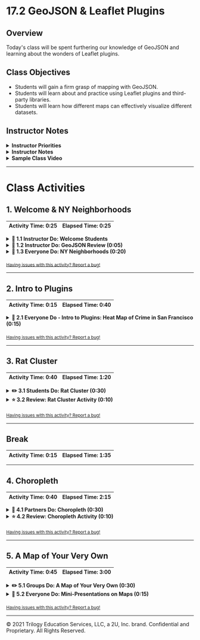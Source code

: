 # 17.2 GeoJSON & Leaflet Plugins

## Overview

Today's class will be spent furthering our knowledge of GeoJSON and learning about the wonders of Leaflet plugins.

## Class Objectives

* Students will gain a firm grasp of mapping with GeoJSON.
* Students will learn about and practice using Leaflet plugins and third-party libraries.
* Students will learn how different maps can effectively visualize different datasets.

## Instructor Notes

<details>
    <summary><strong>Instructor Priorities</strong></summary>

* Students should have a firm grasp on advanced mapping with the GeoJSON format.
* Students should understand how to utilize third-party Leaflet plugins to visualize data.
* Students should be comfortable reading and comprehending software documentation.

</details>

<details>
    <summary><strong>Instructor Notes</strong></summary>

* Today we are going to be doing a lot of different exercises and moving fairly quickly. If you want you can allow students to work in pairs on student exercises.
* The provided code does not include a Mapbox API token, be sure to have your unique token available.
* Make sure to look over the exercises before coming to class!
* Please reference our [Student FAQ](../../../05-Instructor-Resources/README.md#unit-17-geojson-and-leaflet) for answers to questions frequently asked by students of this program. If you have any recommendations for additional questions, feel free to log an issue or a pull request with your desired additions.

</details>

<details>
    <summary><strong>Sample Class Video</strong></summary>

* To view an example class lecture visit (Note video may not reflect latest lesson plan): [Class Video](https://codingbootcamp.hosted.panopto.com/Panopto/Pages/Viewer.aspx?id=360171ef-fec5-46bd-a44f-a874001196f0)

</details>

- - -

# Class Activities

## 1. Welcome & NY Neighborhoods

| Activity Time:       0:25 |  Elapsed Time:      0:25  |
|---------------------------|---------------------------|

<details>
    <summary><strong>📣 1.1 Instructor Do: Welcome Students</strong></summary>

* Open the [slideshow](https://docs.google.com/presentation/d/1yKMtwQXSs743Bcl3WLHoCLnC2IRhJBkdSWfrT6NRrKk/edit?usp=sharing) and use slides 1 and 2 to welcome your students to class and address any lingering questions they may have from last time. Also take this opportunity to give your students an overview of what today's class has in store for them.

* Today we will be continuing our discussion on GeoJSON and learning how to extend the functionality of Leaflet with third-party plugins!

</details>

<details>
    <summary><strong>📣 1.2 Instructor Do: GeoJSON Review (0:05)</strong></summary>

* Open the [slideshow](https://docs.google.com/presentation/d/1yKMtwQXSs743Bcl3WLHoCLnC2IRhJBkdSWfrT6NRrKk/edit?usp=sharing) and use slides 3 - 5 to assist you with this review.

* Also, open up the [earthquake example from last class](http://earthquake.usgs.gov/earthquakes/feed/v1.0/summary/all_hour.geojson)

  * Once again, note that this link show us all of the earthquakes that have transpired during the past hour all across the globe.

  * Reiterate that the GeoJSON contains an array of `features` that contain both geographic data (geometry) and descriptive information (properties). In this case, each earthquake is a feature. In addition to the geographical data of where it occurred, we can also see the time, magnitude, and other sorts of information on each earthquake.

</details>

<details>
    <summary><strong>🎉 1.3 Everyone Do: NY Neighborhoods (0:20)</strong></summary>

* Next we will be diving right into an example that uses some advanced Leaflet/GeoJSON functionality.

* Open the [slideshow](https://docs.google.com/presentation/d/1yKMtwQXSs743Bcl3WLHoCLnC2IRhJBkdSWfrT6NRrKk/edit?usp=sharing) and use slides 6 - 11 to go over this lesson with the class.

* We are going to be building a map of New York City broken down by boroughs and neighborhoods. Students will first make a basic map of the data, and then we will learn to spice it up as a class.

![NY Borough/Neighborhoods Start](Images/Boroughs_Start.png)
(NYC Boroughs & Neighborhoods - Basic)

**NOTE: There are 4 different JavaScript files you will be working with. Simply switch your HTML file to use a different logic.js file to access the different steps.**

* First, we are going to be grabbing our data using D3 like we had during the last class. Our data can be found on NYC community data site: [BetaNYC](http://data.beta.nyc/dataset/pediacities-nyc-neighborhoods).

  * A direct link to the data can be found [here](http://data.beta.nyc//dataset/0ff93d2d-90ba-457c-9f7e-39e47bf2ac5f/resource/35dd04fb-81b3-479b-a074-a27a37888ce7/download/d085e2f8d0b54d4590b1e7d1f35594c1pediacitiesnycneighborhoods.geojson).

  * Note that just like last example, we have an array of features. Each feature is an object that contains properties (in this case neighborhood information) and geometry (where it fits on the map).

* **Note:** If the website is down use the `nyc.geojson` file. To do so run the following steps:

  * Make sure the link to data.beta.nyc in all the `logic.js` files is commented out.

  ```js
  // If data.beta.nyc is down comment out this link
  // var link = "http://data.beta.nyc//dataset/0ff93d2d-90ba-457c-9f7e-39e47bf2ac5f/resource/" +
  // "35dd04fb-81b3-479b-a074-a27a37888ce7/download/d085e2f8d0b54d4590b1e7d1f35594c1pediacitiesnycneighborhoods.geojson";
  ```

  * Make sure the link to the local file is un-commented.

  ```js
  // Uncomment this link local geojson for when data.beta.nyc is down
  var link = "static/data/nyc.geojson";
  ```

  * Run `python -m http.server` in the folder where your `index.html` file is located.

* So now we have our map! It's not terribly descriptive, however, so lets add some custom styling.

  * Open up the logic for the next version of the map in [logic2.js](./Activities/01-Evr_BasicNYCBoroughs/Solved/static/js/logic2.js) and then take a look at the code.

  * Features can be styled just like paths from earlier. We can change their border, fill, color, opacity, etc. We are setting the style by passing in a style object. Take a moment to change the style up a bit.

* There is, however, another way to set the style of a feature, so open up the next version of the map logic in [logic3.js](./Activities/01-Evr_BasicNYCBoroughs/Solved/static/js/logic3.js).

  * In this version, we are passing in a function that can style individual features based on their properties.

  * If we look back at the GeoJSON we can see that each feature has the `borough` property, which can be accessed through `feature.properties.borough`

  * We have written a function that uses a `switch` statement to return a different color based upon the borough that the neighborhood belongs to.

  * Each feature is styled using this function, so all of our boroughs will be color coded!

![NY Borough/Neighborhoods](Images/Boroughs.png)
(NYC Boroughs & Neighborhoods - Completed)

* The last step in completing our map will be to add some interaction. Specifically, we will be adding mouse events using the `onEachFeature` option. You can find the code including this option in [logic4.js](./Activities/01-Evr_BasicNYCBoroughs/Solved/static/js/logic4.js).

  * `onEachFeature` will call the provided function on every feature--essentially looping through all of the neighborhoods. This is useful because we want to bind some mouse events to all of our neighborhoods.

  * First we want to bind a pop-up so that, when we click on a neighborhood, we can see its name and which borough it belongs to.

  * We also have access to a number of events we can subscribe to. We are going to set events to trigger on mouseover, mouseout, and click. On mouseover and mouseout we want to change the opacity of the feature so that it has a nice highlight effect.

  * Our click function calls the `fitBounds()` function on our clicked feature.

* Check with your students to see if there are any questions. Answer them all to the best of your ability before moving on.

</details>

<sub>[Having issues with this activity? Report a bug!](https://bit.ly/2XjYPAD)</sub>

- - -

## 2. Intro to Plugins

| Activity Time:       0:15 |  Elapsed Time:      0:40  |
|---------------------------|---------------------------|

<details>
    <summary><strong>🎉 2.1 Everyone Do - Intro to Plugins: Heat Map of Crime in San Francisco (0:15)</strong></summary>

* Open the [slideshow](https://docs.google.com/presentation/d/1yKMtwQXSs743Bcl3WLHoCLnC2IRhJBkdSWfrT6NRrKk/edit?usp=sharing) and use slides 12 and 13 to live code this activity.

* Leaflet is designed to be a very light-weight and fast library and it only focuses on a core set of features. Through the use of plugins, however, we can give additional functionality to Leaflet.

  * Plugins are third-party libraries that integrate with Leaflet to give it additional features. We can create heat maps, map our data as a function of time, and so much more!

* Point students to the [Leaflet plugins section](http://Leafletjs.com/plugins.html) and let them spend a few minutes looking at the different possibilities plugins can offer.

* Our next activity as a class is going to focus on plotting some basic data with vanilla Leaflet and then adding a third-party plugin to make a really cool (and insightful) map!

  * You can find all of the solved files for this activity in [Solved](./Activities/02-Evr_CrimeHeatmap/Solved), but try to do your best in coding out this activity live.

* In this exercise we will be visualizing historical crime data in SF. All of this information and more is available at [San Francisco's open data site](https://data.sfgov.org/).

  * Our specific dataset can be found [HERE](https://data.sfgov.org/Public-Safety/Police-Department-Incident-Reports-Historical-2003/tmnf-yvry). Send this link out and make sure your class is following along with you!

  * Click `API` and the API endpoint will be revealed.

  * It's worth noting that, although we are using JSON, the data can be exported into other formats, such as CSV and XML. Today, however, we will only be using JSON.

* The next step is to use D3 to grab and then plot this data.

![Crime in San Francisco](Images/Crime_Before.png)
(Crime in San Francisco - Vanilla Markers)

* Now it is time to add in our plugin! For this activity we will be using [Leaflet.Heat](https://github.com/Leaflet/Leaflet.heat) to make a heat map. Send this link to your students, or have them find it on the plugin page.

  * As stated in the documentation, all we have to do to use the Leaflet.heat plugin is download the `Leaflet.heat.js` file and link to it in our project's HTML file.

  * The documentation tells us that we will need to create a new type of layer, a `heatLayer`, and feed it an array of points. It might be a good idea ask the students how to implement this plugin by looking at its repository. Reading and parsing documentation is an important skill for any developer!

  * Instead of adding a marker to the map, we will loop through the data and push it to an array. We will feed that array of points into the `heatLayer`, along with some options, and then add it to the map.

  * In the finished file, we have made some additional changes by modifying the `radius` and `blur` while also upping the record count to 10,000! According to the documentation, what other options could we have modified?

![Heat map of crime in San Francisco](Images/Heatmap.png)
(Heat map of Crime in San Francisco)

* Check with your students to see if there are any questions. Answer them all to the best of your ability before moving on.

</details>

<sub>[Having issues with this activity? Report a bug!](https://bit.ly/2V9Pdpz)</sub>

- - -

## 3. Rat Cluster

| Activity Time:       0:40 |  Elapsed Time:      1:20  |
|---------------------------|---------------------------|

<details>
    <summary><strong>✏️ 3.1 Students Do: Rat Cluster (0:30)</strong></summary>

* Open the [slideshow](https://docs.google.com/presentation/d/1yKMtwQXSs743Bcl3WLHoCLnC2IRhJBkdSWfrT6NRrKk/edit?usp=sharing) and use slides 14 and 15 to present this activity to the class.

* In this next activity, students will be flying solo. They will be taking data from NYC open data website ([NYC Open Data](https://data.cityofnewyork.us/)) and plotting it with the help of a Leaflet plugin. Feel free to let them work in pairs, as this can be a challenging topic.

  * You may also wish to spend a few minutes demonstrating how to build a URL on the NYC Open Data website with desired endpoints.

* **Files:**

  * [Unsolved](./Activities/03-Stu_MarkerClusters/Unsolved)

* **Instructions:**

  * [README](./Activities/03-Stu_MarkerClusters/README.md)

</details>

<details>
    <summary><strong>⭐ 3.2 Review: Rat Cluster Activity (0:10)</strong></summary>

* Open the [slideshow](https://docs.google.com/presentation/d/1yKMtwQXSs743Bcl3WLHoCLnC2IRhJBkdSWfrT6NRrKk/edit?usp=sharing) and use slide 16 while reviewing the activity with the class.

* Send out the [solution files](./Activities/03-Stu_MarkerClusters/Solved) to the class and review the previous activity, making sure to answer any questions that your class may have.

</details>

<sub>[Having issues with this activity? Report a bug!](https://bit.ly/3e6oaUH)</sub>

- - -

## Break

| Activity Time:       0:15 |  Elapsed Time:      1:35  |
|---------------------------|---------------------------|

- - -

## 4. Choropleth

| Activity Time:       0:40 |  Elapsed Time:      2:15  |
|---------------------------|---------------------------|

<details>
    <summary><strong>👥 4.1 Partners Do: Choropleth (0:30)</strong></summary>

* Open the [slideshow](https://docs.google.com/presentation/d/1yKMtwQXSs743Bcl3WLHoCLnC2IRhJBkdSWfrT6NRrKk/edit?usp=sharing) and use slides 18 - 20 to present this activity to the class.

![Median Income Choropleth](Images/Choropleth.png)
(Median Income Choropleth)

* In this activity, the class will be working together with their partners to create a choropleth map that will visualize the median household incomes of LA and surrounding counties.

  * Since we have yet to go over choropleth's as a class, this activity will take place over a series of "steps" and the class will rejoin after each step to review what they have done before moving on.

* **Files:**

  * [Unsolved](./Activities/04-Par_MoneyChoropleth/Unsolved)

* **Instructions:**

  * [README](./Activities/04-Par_MoneyChoropleth/README.md)

</details>

<details>
    <summary><strong>⭐ 4.2 Review: Choropleth Activity (0:10)</strong></summary>

* Open the [slideshow](https://docs.google.com/presentation/d/1yKMtwQXSs743Bcl3WLHoCLnC2IRhJBkdSWfrT6NRrKk/edit?usp=sharing) and use slide 21 while reviewing the activity with the class.

* Send out the [solution](Activities/04-Par_MoneyChoropleth/Solved) to the class and review the previous activity, making sure to answer any questions that your class may have.

  * Make especially certain to go over the creation of the legend.

</details>

<sub>[Having issues with this activity? Report a bug!](https://bit.ly/2VevNQk)</sub>

- - -

## 5. A Map of Your Very Own

| Activity Time:       0:45 |  Elapsed Time:      3:00  |
|---------------------------|---------------------------|

<details>
    <summary><strong>✏️ 5.1 Groups Do: A Map of Your Very Own (0:30)</strong></summary>

* Open the [slideshow](https://docs.google.com/presentation/d/1yKMtwQXSs743Bcl3WLHoCLnC2IRhJBkdSWfrT6NRrKk/edit?usp=sharing) and use slide 22 to present this activity to the class.

* Have students get into small groups. They will create a map of their very own from scratch. They will find a dataset, map it, then use a new plugin to visualize the data in an interesting way.

* Tell them that they will share their map with the class and give a VERY brief presentation on it at the end of the day.

  * The focus of this assignment is on getting a working map, however, so also let them know that the presentations are wholly secondary to making something cool.

</details>

<details>
    <summary><strong>🎉 5.2 Everyone Do: Mini-Presentations on Maps (0:15)</strong></summary>

* Open the [slideshow](https://docs.google.com/presentation/d/1yKMtwQXSs743Bcl3WLHoCLnC2IRhJBkdSWfrT6NRrKk/edit?usp=sharing) and use slide 23 while the class perform their mini-presentations.

* Bring the class back together and then call up groups one at a time to present their newest map to the class. Have them explain how they made the map in basic detail and answer whatever questions that may come up during the presentations.

</details>

<sub>[Having issues with this activity? Report a bug!](https://bit.ly/2yLaqPj)</sub>

- - -

© 2021 Trilogy Education Services, LLC, a 2U, Inc. brand. Confidential and Proprietary. All Rights Reserved.
